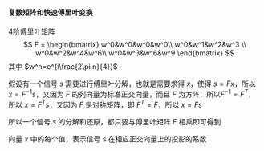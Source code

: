 #### 复数矩阵和快速傅里叶变换



4阶傅里叶矩阵
$$
F = \begin{bmatrix} 
w^0&w^0&w^0&w^0\\
w^0&w^1&w^2&w^3 \\
w^0&w^2&w^4&w^6\\
w^0&w^3&w^6&w^9
\end{bmatrix}
$$
其中 $w^n=e^{i\frac{2\pi n}{4}}$

假设有一个信号 $s$ 需要进行傅里叶分解，也就是需要求得 $x$，使得 $s=Fx$，所以 $x = F^{-1}s$，又因为 $F$ 的列向量为标准正交向量，而且 $F$ 为方阵，所以$F^{-1}=F^T$，所以 $x = F^Ts$，又因为 $F$ 是对称矩阵，即 $F^T=F$，所以 $x=Fs$

所以一个信号 $s$ 的分解和还原，都只要与傅里叶矩阵 $F$ 相乘即可得到 

向量 $x$ 中的每个值，表示信号 $s$ 在相应正交向量上的投影的系数 





